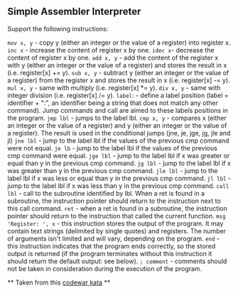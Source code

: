 ##  Simple Assembler Interpreter
Support the following instructions:

```mov x, y``` - copy y (either an integer or the value of a register) into register x.
```inc x``` - increase the content of register x by one.
```idec x```- decrease the content of register x by one.
```add x, y``` - add the content of the register x with y (either an integer or the value of a register) and stores the result in x (i.e. register[x] += y).
```sub x, y``` - subtract y (either an integer or the value of a register) from the register x and stores the result in x (i.e. register[x] -= y).
```mul x, y``` - same with multiply (i.e. register[x] *= y).
```div x, y``` - same with integer division (i.e. register[x] /= y).
```label```: - define a label position (label = identifier + ":", an identifier being a string that does not match any other command). Jump commands and call are aimed to these labels positions in the program.
```jmp lbl``` - jumps to the label lbl.
```cmp x, y``` - compares x (either an integer or the value of a register) and y (either an integer or the value of a register). The result is used in the conditional jumps (jne, je, jge, jg, jle and jl)
```jne lbl``` - jump to the label lbl if the values of the previous cmp command were not equal.
```je lb``` - jump to the label lbl if the values of the previous cmp command were equal.
```jge lbl``` - jump to the label lbl if x was greater or equal than y in the previous cmp command.
```jg lbl``` - jump to the label lbl if x was greater than y in the previous cmp command.
```jle lbl``` - jump to the label lbl if x was less or equal than y in the previous cmp command.
```jl lbl``` - jump to the label lbl if x was less than y in the previous cmp command.
```call lbl``` - call to the subroutine identified by lbl. When a ret is found in a subroutine, the instruction pointer should return to the instruction next to this call command.
```ret``` - when a ret is found in a subroutine, the instruction pointer should return to the instruction that called the current function.
```msg 'Register: ', x``` - this instruction stores the output of the program. It may contain text strings (delimited by single quotes) and registers. The number of arguments isn't limited and will vary, depending on the program.
```end``` - this instruction indicates that the program ends correctly, so the stored output is returned (if the program terminates without this instruction it should return the default output: see below).
```; comment``` - comments should not be taken in consideration during the execution of the program.

** Taken from this [codewar kata](https://www.codewars.com/kata/58e61f3d8ff24f774400002c/train/c) **

